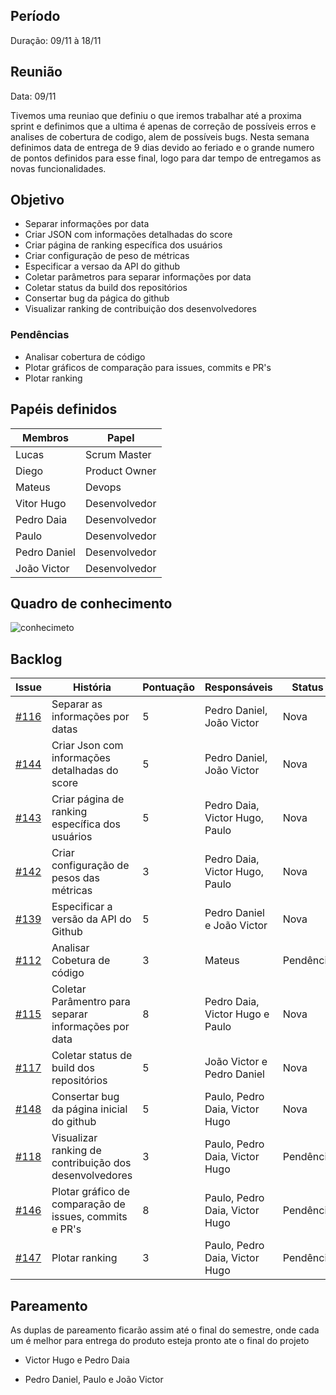 
  
 
## Período

Duração: 09/11 à 18/11


## Reunião

Data: 09/11

Tivemos uma reuniao que definiu o que iremos trabalhar até a proxima sprint e definimos que a ultima é apenas de correção de possíveis erros e analises de cobertura de codigo, alem de possíveis bugs.
Nesta semana definimos data de entrega de 9 dias devido ao feriado e o grande numero de pontos definidos para esse final, logo para dar tempo de entregamos as novas funcionalidades.

## Objetivo

- Separar informações por data
- Criar JSON com informações detalhadas do score
-  Criar página de ranking específica dos usuários
- Criar configuração de peso de métricas
- Especificar 	a versao da API do github
- Coletar parâmetros para separar informações por data
- Coletar status da build dos repositórios
- Consertar bug da págica do github
- Visualizar ranking de contribuição dos desenvolvedores




### Pendências

- Analisar cobertura de código
- Plotar gráficos de comparação para issues, commits e PR's
- Plotar ranking

## Papéis definidos

|**Membros**|**Papel**|
|--|--|
| Lucas | Scrum Master |
| Diego | Product Owner |
| Mateus | Devops |
| Vitor Hugo | Desenvolvedor |
| Pedro Daia | Desenvolvedor |
| Paulo | Desenvolvedor |
| Pedro Daniel | Desenvolvedor |
| João Victor | Desenvolvedor |

  

## Quadro de conhecimento

![conhecimeto](https://i.imgur.com/e7koyV7.png)


  

## Backlog

  

| **Issue** | **História** | **Pontuação** | **Responsáveis** | **Status** |
|--|--|--|--|--|
| [#116](https://github.com/fga-eps-mds/2019.2-Git-Breakdown/issues/116) | Separar as informações por datas | 5 | Pedro Daniel, João Victor | Nova |
| [#144](https://github.com/fga-eps-mds/2019.2-Git-Breakdown/issues/144) | Criar Json com informações detalhadas do score  | 5 | Pedro Daniel, João Victor | Nova |
| [#143](https://github.com/fga-eps-mds/2019.2-Git-Breakdown/issues/143) | Criar página de ranking específica dos usuários | 5 | Pedro Daia, Victor Hugo, Paulo | Nova |
| [#142](https://github.com/fga-eps-mds/2019.2-Git-Breakdown/issues/142) | Criar configuração de pesos das métricas | 3 | Pedro Daia, Victor Hugo, Paulo  | Nova |
| [#139](https://github.com/fga-eps-mds/2019.2-Git-Breakdown/issues/139) | Especificar a versão da API do Github | 5 | Pedro Daniel e João Victor | Nova |
| [#112](https://github.com/fga-eps-mds/2019.2-Git-Breakdown/issues/112) | Analisar Cobetura de código | 3 | Mateus  | Pendência |
| [#115](https://github.com/fga-eps-mds/2019.2-Git-Breakdown/issues/115) | Coletar Parâmentro para  separar informações por data | 8 | Pedro Daia, Victor Hugo e Paulo | Nova |
| [#117](https://github.com/fga-eps-mds/2019.2-Git-Breakdown/issues/117) | Coletar status de build dos repositórios | 5 | João Victor e Pedro Daniel | Nova |
| [#148](https://github.com/fga-eps-mds/2019.2-Git-Breakdown/issues/148) | Consertar bug da página inicial do github | 5 | Paulo, Pedro Daia, Victor Hugo | Nova |
| [#118](https://github.com/fga-eps-mds/2019.2-Git-Breakdown/issues/118) | Visualizar ranking de contribuição dos desenvolvedores | 3 | Paulo, Pedro Daia, Victor Hugo | Pendência |
| [#146](https://github.com/fga-eps-mds/2019.2-Git-Breakdown/issues/146) | Plotar gráfico de comparação de issues, commits e PR's | 8 | Paulo, Pedro Daia, Victor Hugo | Pendência |
| [#147](https://github.com/fga-eps-mds/2019.2-Git-Breakdown/issues/147) | Plotar ranking | 3 | Paulo, Pedro Daia, Victor Hugo | Pendência |




## Pareamento

As duplas de pareamento ficarão assim até o final do semestre, onde cada um é melhor para entrega do produto esteja pronto ate o final do projeto

- Victor Hugo e Pedro Daia

- Pedro Daniel, Paulo e João Victor